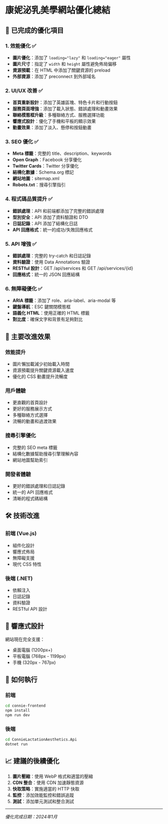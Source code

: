 # 康妮泌乳美學網站優化總結

## 🚀 已完成的優化項目

### 1. 效能優化 ✅
- **圖片優化**：添加了 `loading="lazy"` 和 `loading="eager"` 屬性
- **圖片尺寸**：指定了 `width` 和 `height` 屬性避免佈局偏移
- **資源預載**：在 HTML 中添加了關鍵資源的 preload
- **外部資源**：添加了 preconnect 到外部域名

### 2. UI/UX 改善 ✅
- **首頁重新設計**：添加了英雄區塊、特色卡片和行動按鈕
- **服務頁面增強**：添加了載入狀態、錯誤處理和動畫效果
- **聯絡模態框升級**：多種聯絡方式、服務選擇功能
- **響應式設計**：優化了手機和平板的顯示效果
- **動畫效果**：添加了淡入、懸停和按鈕動畫

### 3. SEO 優化 ✅
- **Meta 標籤**：完整的 title、description、keywords
- **Open Graph**：Facebook 分享優化
- **Twitter Cards**：Twitter 分享優化
- **結構化數據**：Schema.org 標記
- **網站地圖**：sitemap.xml
- **Robots.txt**：搜尋引擎指引

### 4. 程式碼品質提升 ✅
- **錯誤處理**：API 和前端都添加了完整的錯誤處理
- **型別安全**：API 添加了資料驗證和 DTO
- **日誌記錄**：API 添加了結構化日誌
- **API 回應格式**：統一的成功/失敗回應格式

### 5. API 增強 ✅
- **錯誤處理**：完整的 try-catch 和日誌記錄
- **資料驗證**：使用 Data Annotations 驗證
- **RESTful 設計**：GET /api/services 和 GET /api/services/{id}
- **回應格式**：統一的 JSON 回應結構

### 6. 無障礙優化 ✅
- **ARIA 標籤**：添加了 role、aria-label、aria-modal 等
- **鍵盤導航**：ESC 鍵關閉模態框
- **語義化 HTML**：使用正確的 HTML 標籤
- **對比度**：確保文字和背景有足夠對比

## 🎯 主要改進效果

### 效能提升
- 圖片懶加載減少初始載入時間
- 資源預載提升關鍵資源載入速度
- 優化的 CSS 動畫提升流暢度

### 用戶體驗
- 更直觀的首頁設計
- 更好的服務展示方式
- 多種聯絡方式選擇
- 流暢的動畫和過渡效果

### 搜尋引擎優化
- 完整的 SEO meta 標籤
- 結構化數據幫助搜尋引擎理解內容
- 網站地圖幫助索引

### 開發者體驗
- 更好的錯誤處理和日誌記錄
- 統一的 API 回應格式
- 清晰的程式碼結構

## 🛠 技術改進

### 前端 (Vue.js)
- 組件化設計
- 響應式佈局
- 無障礙支援
- 現代 CSS 特性

### 後端 (.NET)
- 依賴注入
- 日誌記錄
- 資料驗證
- RESTful API 設計

## 📱 響應式設計

網站現在完全支援：
- 桌面電腦 (1200px+)
- 平板電腦 (768px - 1199px)
- 手機 (320px - 767px)

## 🔧 如何執行

### 前端
```bash
cd connie-frontend
npm install
npm run dev
```

### 後端
```bash
cd ConnieLactationAesthetics.Api
dotnet run
```

## 📈 建議的後續優化

1. **圖片壓縮**：使用 WebP 格式和適當的壓縮
2. **CDN 整合**：使用 CDN 加速靜態資源
3. **快取策略**：實施適當的 HTTP 快取
4. **監控**：添加效能監控和錯誤追蹤
5. **測試**：添加單元測試和整合測試

---

*優化完成日期：2024年1月*
